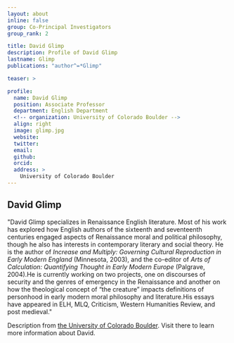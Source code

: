 ```yaml
---
layout: about
inline: false
group: Co-Principal Investigators
group_rank: 2

title: David Glimp
description: Profile of David Glimp
lastname: Glimp
publications: "author^=*Glimp"

teaser: >

profile:
  name: David Glimp
  position: Associate Professor
  department: English Department
  <!-- organization: University of Colorado Boulder -->
  align: right
  image: glimp.jpg
  website:
  twitter:
  email:
  github:
  orcid:
  address: >
    University of Colorado Boulder
---
```


## David Glimp

"David Glimp specializes in Renaissance English literature. Most of his work has explored how English authors of the sixteenth and seventeenth centuries engaged aspects of Renaissance moral and political philosophy, though he also has interests in contemporary literary and social theory. He is the author of _Increase and Multiply: Governing Cultural Reproduction in Early Modern England_ (Minnesota, 2003), and the co-editor of _Arts of Calculation: Quantifying Thought in Early Modern Europe_ (Palgrave, 2004).He is currently working on two projects, one on discourses of security and the genres of emergency in the Renaissance and another on how the theological concept of “the creature” impacts definitions of personhood in early modern moral philosophy and literature.His essays have appeared in ELH, MLQ, Criticism, Western Humanities Review, and post medieval."

Description from [the University of Colorado Boulder](https://www.colorado.edu/english/david-glimp). Visit there to learn more information about David.
